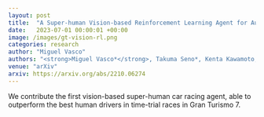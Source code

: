 ```yaml
---
layout: post
title:  "A Super-human Vision-based Reinforcement Learning Agent for Autonomous Racing in Gran Turismo"
date:   2023-07-01 00:00:01 +00:00
image: /images/gt-vision-rl.png
categories: research
author: "Miguel Vasco"
authors: "<strong>Miguel Vasco*</strong>, Takuma Seno*, Kenta Kawamoto, Kaushik Subramanian, Peter R Wurman, Peter Stone"
venue: "arXiv"
arxiv: https://arxiv.org/abs/2210.06274
---
```

We contribute the first vision-based super-human car racing agent, able to outperform the best human drivers in time-trial races in Gran Turismo 7.